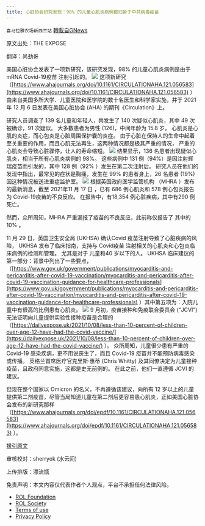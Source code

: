 ```yaml
---
title: 心脏协会研究发现：98% 的儿童心肌炎病例都归咎于中共病毒疫苗
---
```

`喜马拉雅农场新西兰站` [轉載自GNews](https://gnews.org/zh-hans/1774255/)

原文出处：THE EXPOSE

翻译：尚劲哥

美国心脏协会发表了一项新研究，该研究发现，98% 的儿童心肌炎病例是由于 mRNA Covid-19疫苗 注射引起的。
![](https://assets.gnews.org/wp-content/uploads/2021/12/image001-14.png)
这项新研究（[https://www.ahajournals.org/doi/10.1161/CIRCULATIONAHA.121.056583](https://www.ahajournals.org/doi/10.1161/CIRCULATIONAHA.121.056583) ）由来自美国多所大学、儿童医院和医学院的数十名医生和科学家实施，并于 2021 年 12 月 6 日发表在美国心脏协会 (AHA) 的期刊《Circulation》上。

研究人员调查了 139 名儿童和年轻人，共发生了 140 次疑似心肌炎，其中 49 次被确诊，91 次疑似。 大多数患者为男性 (126)，中间年龄为 15.8 岁。  心肌炎是心肌的炎症，而心包炎是心脏周围保护囊的炎症。 由于心脏在保持人的生命中起着至关重要的作用，而且心肌无法再生，这两种情况都是极其严重的情况， 严重的心肌炎会导致心脏骤停，让人的寿命缩短。
![](https://assets.gnews.org/wp-content/uploads/2021/12/image003-3.png)
结果显示，136 名患者出现疑似心肌炎，相当于所有心肌炎病例的 98%。 这些病例中 131 例（94%）是因注射辉瑞疫苗而引发的，其中 128 例（92% ）发生在第二次注射后。  研究人员在他们的发现中指出，最常见的症状是胸痛，发生在 99% 的患者身上，26 名患者 (19%)因这种情况被送进重症监护室。
![](https://assets.gnews.org/wp-content/uploads/2021/12/image006-1.gif)
根据英国政府医学监管机构 （MHRA ）发布的最新消息，截至 2021年11 月 17 日 ，已有 686 例心肌炎和 578 例心包炎报告为 Covid-19疫苗的不良反应。 在报告中，有18,354 例心脏疾病，其中有290 例死亡。

然而，众所周知，MHRA 严重漏报了疫苗的不良反应，此前称仅报告了 其中的10% 。

11 月 29 日，英国卫生安全局 (UKHSA) 确认Covid 疫苗注射导致了心脏疾病的风险，  UKHSA 发布了临床指南，支持与 Covid疫苗 注射相关的心肌炎和心包炎临床病例的检测和管理。 尤其是对于 儿童和40 岁以下的人。  UKHSA 临床建议的第一部分：背景中列出了一些要点，（[https://www.gov.uk/government/publications/myocarditis-and-pericarditis-after-covid-19-vaccination/myocarditis-and-pericarditis-after-covid-19-vaccination-guidance-for-healthcare-professionals](https://www.gov.uk/government/publications/myocarditis-and-pericarditis-after-covid-19-vaccination/myocarditis-and-pericarditis-after-covid-19-vaccination-guidance-for-healthcare-professionals) ）其中第五项为：入院儿童中有很高的比例患有心肌炎。
![](https://assets.gnews.org/wp-content/uploads/2021/12/image007.png)
9 月初，疫苗接种和免疫联合委员会 (“JCVI”) 无法证明向儿童提供实验性接种疫苗是合理的（[https://dailyexpose.uk/2021/10/08/less-than-10-percent-of-children-over-age-12-have-had-the-covid-vaccine/](https://dailyexpose.uk/2021/10/08/less-than-10-percent-of-children-over-age-12-have-had-the-covid-vaccine/) ）。 众所周知，儿童很少患有严重的 Covid-19 感染疾病，更不用说丧生了，而且 Covid-19 疫苗并不能预防病毒感染或传播。 英格兰首席医疗官克里斯·惠蒂 (Chris Whitty) 及其同僚决定为儿童接种疫苗，且政府同意实施，这都是史无前例的。 在此之前，他们一直遵循 JCVI 的建议。

但现在整个国家以 Omicron 的名义，不再遵循该建议，向所有 12 岁以上的儿童提供第二剂疫苗，尽管当局知道儿童在第二剂后更容易患心肌炎，正如美国心脏协会发布的新研究那样 （[https://www.ahajournals.org/doi/epdf/10.1161/CIRCULATIONAHA.121.056583](https://www.ahajournals.org/doi/epdf/10.1161/CIRCULATIONAHA.121.056583) ）。

[援引原文](https://dailyexpose.uk/2021/12/15/study-finds-covid-vaccines-to-blame-for-98-percent-cases-myocarditis/)

审核校对：sherryok (水云间)

上传排版：漂流瓶

 

免责声明：本文内容仅代表作者个人观点，平台不承担任何法律风险。

- [ROL Foundation](https://rolfoundation.org/)
- [ROL Society](https://rolsociety.org/)
- [Terms of use](https://gnews.org/terms-of-use-3/)
- [Privacy Policy](https://gnews.org/privacy-policy/)
